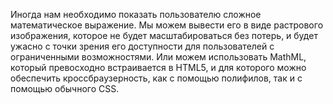 Иногда нам необходимо показать пользователю сложное математическое выражение.
Мы можем вывести его в виде растрового изображения, которое не будет масштабироваться
без потерь, и будет ужасно с точки зрения его доступности для пользователей с
ограниченными возможностями. Или можем использовать MathML, который превосходно
встраивается в HTML5, и для которого можно обеспечить кроссбраузерность, как с
помощью полифилов, так и с помощью обычного CSS.
